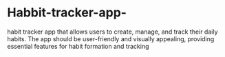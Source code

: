 # Habbit-tracker-app-
habit tracker app that allows users to create, manage, and track their daily habits. The app should be user-friendly and visually appealing, providing essential features for habit formation and tracking
